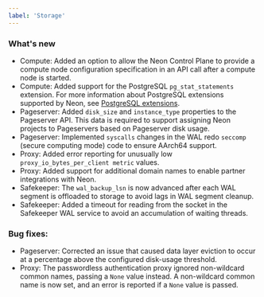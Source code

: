 ```yaml
---
label: 'Storage'
---
```


### What's new

- Compute: Added an option to allow the Neon Control Plane to provide a compute node configuration specification in an API call after a compute node is started.
- Compute: Added support for the PostgreSQL `pg_stat_statements` extension. For more information about PostgreSQL extensions supported by Neon, see [PostgreSQL extensions](https://neon.tech/docs/reference/pg-extensions/).
- Pageserver: Added `disk_size` and `instance_type` properties to the Pageserver API. This data is required to support assigning Neon projects to Pageservers based on Pageserver disk usage.
- Pageserver: Implemented `syscalls` changes in the WAL redo `seccomp` (secure computing mode) code to ensure AArch64 support.
- Proxy: Added error reporting for unusually low `proxy_io_bytes_per_client metric` values.
- Proxy: Added support for additional domain names to enable partner integrations with Neon.
- Safekeeper: The `wal_backup_lsn` is now advanced after each WAL segment is offloaded to storage to avoid lags in WAL segment cleanup.
- Safekeeper: Added a timeout for reading from the socket in the Safekeeper WAL service to avoid an accumulation of waiting threads.

### Bug fixes:

- Pageserver: Corrected an issue that caused data layer eviction to occur at a percentage above the configured disk-usage threshold.
- Proxy: The passwordless authentication proxy ignored non-wildcard common names, passing a `None` value instead. A non-wildcard common name is now set, and an error is reported if a `None` value is passed.
